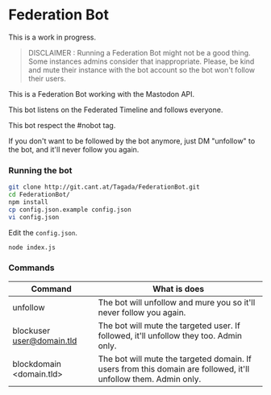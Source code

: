 # Federation Bot

This is a work in progress.

> DISCLAIMER : Running a Federation Bot might not be a good thing. Some 
> instances admins consider that inappropriate. Please, be kind and mute
> their instance with the bot account so the bot won't follow their users.

This is a Federation Bot working with the Mastodon API.

This bot listens on the Federated Timeline and follows everyone.

This bot respect the #nobot tag.

If you don't want to be followed by the bot anymore, 
just DM "unfollow" to the bot, and it'll never follow you again.

### Running the bot

```bash
git clone http://git.cant.at/Tagada/FederationBot.git
cd FederationBot/
npm install
cp config.json.example config.json
vi config.json
```

Edit the `config.json`.

```bash
node index.js
```

### Commands

|Command|What is does| 
|---|---| 
|unfollow|The bot will unfollow and mure you so it'll never follow you again.| 
|blockuser <user@domain.tld>|The bot will mute the targeted user. If followed, it'll unfollow they too. Admin only.| 
|blockdomain <domain.tld>|The bot will mute the targeted domain. If users from this domain are followed, it'll unfollow them. Admin only.| 


